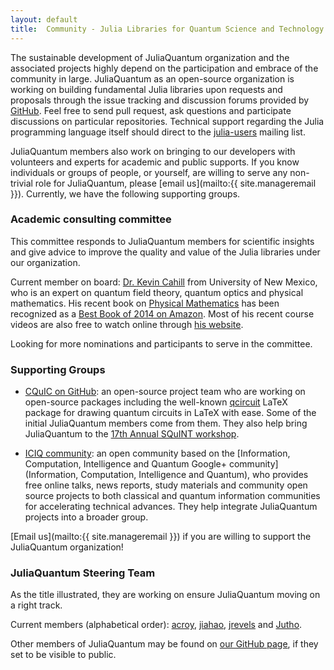 ```yaml
---
layout: default
title:  Community - Julia Libraries for Quantum Science and Technology
---
```


The sustainable development of JuliaQuantum organization and the associated projects
highly depend on the participation and embrace of the community in large.
JuliaQuantum as an open-source organization is working on building fundamental Julia libraries
upon requests and proposals through the issue tracking and discussion forums provided by [GitHub](http://github.com).
Feel free to send pull request, ask questions and participate discussions on particular repositories.
Technical support regarding the Julia programming language itself
should direct to the [julia-users](https://groups.google.com/forum/?fromgroups=#!forum/julia-users) mailing list.

JuliaQuantum members also work on bringing to our developers
with volunteers and experts for academic and public supports.
If you know individuals or groups of people, or yourself, are willing to serve
any non-trivial role for JuliaQuantum, please [email us](mailto:{{ site.manageremail }}).
Currently, we have the following supporting groups.

### Academic consulting committee
This committee responds to JuliaQuantum members for scientific insights and give advice
to improve the quality and value of the Julia libraries under our organization.


Current member on board:
[Dr. Kevin Cahill](http://physics.unm.edu/pandaweb/people/person.php?personID=5) from University of New Mexico,
who is an expert on quantum field theory, quantum optics and physical mathematics.
His recent book on [Physical Mathematics](http://www.cambridge.org/us/knowledge/discountpromotion/?site_locale=en_US&code=L2PMKC)
has been recognized as a [Best Book of 2014 on Amazon](http://www.amazon.com/Physical-Mathematics-Kevin-Cahill/dp/1107005213/ref=sr_1_1?s=books&ie=UTF8&qid=1363234719&sr=1-1&keywords=Physical+Mathematics).
Most of his recent course videos are also free to watch online through [his website](http://theory.phys.unm.edu/).

Looking for more nominations and participants to serve in the committee.


### Supporting Groups
* [CQuIC on GitHub](http://cquic.github.io/):
an open-source project team who are working on open-source packages including the well-known [qcircuit](https://github.com/CQuIC/qcircuit)
LaTeX package for drawing quantum circuits in LaTeX with ease.
Some of the initial JuliaQuantum members come from them.
They also help bring JuliaQuantum to the [17th Annual SQuINT workshop](http://physics.unm.edu/SQuInT/).

* [ICIQ community](http://iciq.github.io/): an open community based on the [Information, Computation, Intelligence and Quantum Google+ community](Information, Computation, Intelligence and Quantum),
who provides free online talks, news reports, study materials and community open source projects
to both classical and quantum information communities for accelerating technical advances.
They help integrate JuliaQuantum projects into a broader group.

[Email us](mailto:{{ site.manageremail }}) if you are willing to support the JuliaQuantum organization!

### JuliaQuantum Steering Team
As the title illustrated, they are working on ensure JuliaQuantum moving on a right track.

Current members (alphabetical order): [acroy](https://github.com/acroy),
[jiahao](https://github.com/jiahao), [jrevels](https://github.com/jrevels) and [Jutho](https://github.com/Jutho).

Other members of JuliaQuantum may be found on [our GitHub page](https://github.com/JuliaQuantum),
if they set to be visible to public.
